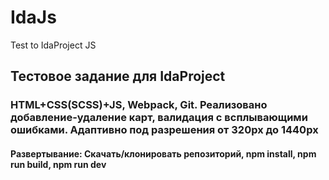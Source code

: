 # IdaJs

Test to IdaProject JS

## Тестовое задание для IdaProject

### HTML+CSS(SCSS)+JS, Webpack, Git. Реализовано добавление-удаление карт, валидация с всплывающими ошибками. Адаптивно под разрешения от 320px до 1440px
#### Развертывание: Скачать/клонировать репозиторий, npm install, npm run build, npm run dev

